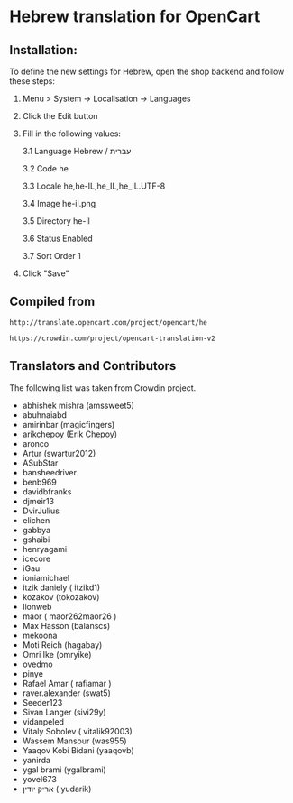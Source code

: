 Hebrew translation for OpenCart
===============================

Installation:
------------------------------------------------------------------------------------

To define the new settings for Hebrew, open the shop backend and follow these steps:

1. Menu > System -> Localisation -> Languages

2. Click the Edit button

3. Fill in the following values:


	3.1 Language		Hebrew / עברית	

	3.2 Code		he

	3.3 Locale		he,he-IL,he_IL,he_IL.UTF-8

	3.4 Image		he-il.png

	3.5 Directory		he-il

	3.6 Status		Enabled

	3.7 Sort Order		1

4. Click "Save"



Compiled from 
-------------

	http://translate.opencart.com/project/opencart/he

	https://crowdin.com/project/opencart-translation-v2


Translators and Contributors
----------------------------

The following list was taken from Crowdin project.


* abhishek mishra (amssweet5)
* abuhnaiabd
* amirinbar (magicfingers)
* arikchepoy (Erik Chepoy)
* aronco
* Artur (swartur2012)
* ASubStar
* bansheedriver
* benb969
* davidbfranks
* djmeir13
* DvirJulius
* elichen
* gabbya
* gshaibi
* henryagami
* icecore
* iGau
* ioniamichael
* itzik daniely ( itzikd1)
* kozakov (tokozakov)
* lionweb
* maor ( maor262maor26 )
* Max Hasson (balanscs)
* mekoona
* Moti Reich (hagabay)
* Omri Ike (omryike)
* ovedmo
* pinye
* Rafael Amar ( rafiamar )
* raver.alexander (swat5)
* Seeder123
* Sivan Langer (sivi29y)
* vidanpeled
* Vitaly Sobolev ( vitalik92003)
* Wassem Mansour (was955)
* Yaaqov Kobi Bidani (yaaqovb)
* yanirda
* ygal brami (ygalbrami)
* yovel673
* אריק יודין ( yudarik)
